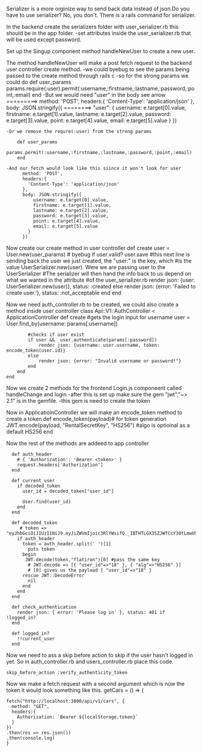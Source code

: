 Serializer is a more orginize way to send back data instead of json.Do you have to use serializer? 
No, you don't. There is a rails command for serializer.

In the backend create the serializers folder with user_serializer.rb this should be in the app folder.
 -set attributes inside the user_serializer.rb that will be used except password.

Set up the Singup component method handleNewUser to create a new user.

The method handleNewUser will make a post fetch request to the backend user controller create method.
    -we could byebug to see the params being passed to the create method through rails c
    -so for the strong params we could do 
        def user_params
            params.require(:user).permit(:username,:firstname,:lastname,:password,:point,:email)
        end
    -But we would need "user" in the body see arrow =========>
          method: 'POST',
          headers:{
            'Content-Type': 'application/json'
          },
          body: JSON.stringify({
========>    "user": {
              username: e.target[0].value,
              firstname: e.target[1].value,
              lastname: e.target[2].value,
              password: e.target[3].value,
              point: e.target[4].value,
              email: e.target[5].value
            }
          })

    -Or we remove the requre(:user) from the strong params

        def user_params
            params.permit(:username,:firstname,:lastname,:password,:point,:email)
        end

    -And our fetch would look like this siince it won't look for user
          method: 'POST',
          headers:{
            'Content-Type': 'application/json'
          },
          body: JSON.stringify({
              username: e.target[0].value,
              firstname: e.target[1].value,
              lastname: e.target[2].value,
              password: e.target[3].value,
              point: e.target[4].value,
              email: e.target[5].value
            }
          })
    
Now create our create method in user controller
    def create
        user = User.new(user_params)
        # byebug
        if user.valid?
            user.save
            #this next line is sending back the user we just created, the "user:" is the key, which
            #is the value UserSerializer.new(user). Were we are passing user to the UserSerializer
            #The serializer will then hand the info back to us depend on what we wanted in the attribute 
            #of the user_serializer.rb
            render json: {user: UserSerializer.new(user)}, status: :created
        else
            render json: {error: 'Failed to create user.'}, status: :not_acceptable
        end
    end

Now we need auth_controller.rb to be created, we could also create a method inside user controller
    class Api::V1::AuthController < ApplicationController
        def create
            #gets the login input for username
            user = User.find_by(username: params[:username])

            #checks if user exist
            if user &&  user.authenticate(params[:password])
                render json: {username: user.username, token: encode_token(user.id)}
            else
                render json: {error: "Invalid username or password!"}
            end
        end
    end

Now we create 2 methods for the frontend Login.js componeent called handleChange and login
    -after this is set up make sure the gem "jwt","~> 2.1"  is in the gemfile.
    -this gem is need to create the token

Now in ApplicatioinController we will make an encode_token method to create a token
    def encode_token(payload)# for token generation
        JWT.encode(payload, "RentalSecretKey", "HS256") #algo is optioinal as a default HS256
    end

Now the rest of the methods are addeed to app controller
      
      def auth_header
        # { 'Authorization': 'Bearer <token>' }
        request.headers['Authorization']
      end
    
      def current_user
        if decoded_token
          user_id = decoded_token["user_id"]
  
          User.find(user_id)
        end
      end
    
      def decoded_token
         # token => "eyJhbGciOiJIUzI1NiJ9.eyJiZWVmIjoic3RlYWsifQ._IBTHTLGX35ZJWTCcY30tLmwU9arwdpNVxtVU0NpAuI"
        if auth_header
          token = auth_header.split(' ')[1]
            puts token
          begin
           JWT.decode(token,"flatiron")[0] #pass the same key
            # JWT.decode => [{ "user_id"=>"18" }, { "alg"=>"HS256" }]
            # [0] gives us the payload { "user_id"=>"18" }
          rescue JWT::DecodeError
            nil
          end
        end
      end
    
      def check_authentication
        render json: { error: 'Please log in' }, status: 401 if !logged_in?
      end
    
      def logged_in?
        !!current_user
      end

Now we need to ass a skip before action to skip if the user hasn't logged in yet. So in 
auth_controller.rb and users_controller.rb place this code.
    
    skip_before_action :verify_authenticity_token

Now we make a fetch request with a second argument which is now the token it would look something like this.
    getCars = () => {

    fetch("http://localhost:3000/api/v1/cars", {
      method: "GET",
      headers:{
        Authorization: `Bearer ${localStorage.token}`
      }
    })
    .then(res => res.json())
    .then(console.log)
    }






